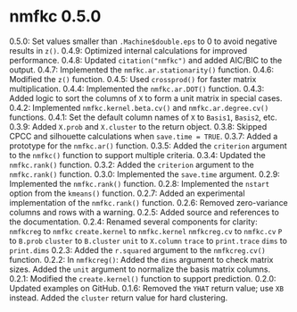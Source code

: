 # nmfkc 0.5.0
0.5.0: Set values smaller than `.Machine$double.eps` to 0 to avoid negative results in `z()`.
0.4.9: Optimized internal calculations for improved performance.
0.4.8: Updated `citation("nmfkc")` and added AIC/BIC to the output.
0.4.7: Implemented the `nmfkc.ar.stationarity()` function.
0.4.6: Modified the `z()` function.
0.4.5: Used `crossprod()` for faster matrix multiplication.
0.4.4: Implemented the `nmfkc.ar.DOT()` function.
0.4.3: Added logic to sort the columns of `X` to form a unit matrix in special cases.
0.4.2: Implemented `nmfkc.kernel.beta.cv()` and `nmfkc.ar.degree.cv()` functions.
0.4.1: Set the default column names of `X` to `Basis1`, `Basis2`, etc.
0.3.9: Added `X.prob` and `X.cluster` to the return object.
0.3.8: Skipped CPCC and silhouette calculations when `save.time = TRUE`.
0.3.7: Added a prototype for the `nmfkc.ar()` function.
0.3.5: Added the `criterion` argument to the `nmfkc()` function to support multiple criteria.
0.3.4: Updated the `nmfkc.rank()` function.
0.3.2: Added the `criterion` argument to the `nmfkc.rank()` function.
0.3.0: Implemented the `save.time` argument.
0.2.9: Implemented the `nmfkc.rank()` function.
0.2.8: Implemented the `nstart` option from the `kmeans()` function.
0.2.7: Added an experimental implementation of the `nmfkc.rank()` function.
0.2.6: Removed zero-variance columns and rows with a warning.
0.2.5: Added source and references to the documentation.
0.2.4: Renamed several components for clarity:
     `nmfkcreg` to `nmfkc`
     `create.kernel` to `nmfkc.kernel`
     `nmfkcreg.cv` to `nmfkc.cv`
     `P` to `B.prob`
     `cluster` to `B.cluster`
     `unit` to `X.column`
     `trace` to `print.trace`
     `dims` to `print.dims`
0.2.3: Added the `r.squared` argument to the `nmfkcreg.cv()` function.
0.2.2: In `nmfkcreg()`:
     Added the `dims` argument to check matrix sizes.
     Added the `unit` argument to normalize the basis matrix columns.
0.2.1: Modified the `create.kernel()` function to support prediction.
0.2.0: Updated examples on GitHub.
0.1.6:
     Removed the `YHAT` return value; use `XB` instead.
     Added the `cluster` return value for hard clustering.
